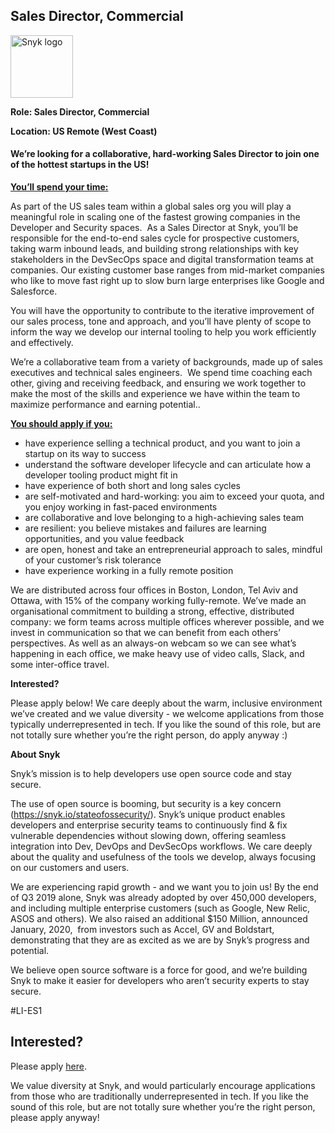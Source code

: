 Sales Director, Commercial 
---

<img src="https://res.cloudinary.com/snyk/image/upload/v1537345894/press-kit/brand/logo-black.png" width="100" alt="Snyk logo" />

<p><strong>Role: Sales Director, Commercial</strong></p>
<p><strong>Location: US Remote (West Coast)</strong></p>
<h4><strong>We’re looking for a collaborative, hard-working Sales Director to join one of the hottest startups in the US!</strong></h4>
<p><span style="text-decoration: underline;"><strong>You’ll spend your time:</strong></span></p>
<p><span style="font-weight: 400;">As part of the US sales team within a global sales org you will play a meaningful role in scaling one of the fastest growing companies in the Developer and Security spaces.&nbsp; As a Sales Director at Snyk, you’ll be responsible for the end-to-end sales cycle for prospective customers, taking warm inbound leads, and building strong relationships with key stakeholders in the DevSecOps space and digital transformation teams at companies. Our existing customer base ranges from mid-market companies who like to move fast right up to slow burn large enterprises like Google and Salesforce.</span></p>
<p><span style="font-weight: 400;">You will have the opportunity to contribute to the iterative improvement of our sales process, tone and approach, and you’ll have plenty of scope to inform the way we develop our internal tooling to help you work efficiently and effectively.</span></p>
<p><span style="font-weight: 400;">We’re a collaborative team from a variety of backgrounds, made up of sales executives and technical sales engineers.&nbsp; We spend time coaching each other, giving and receiving feedback, and ensuring we work together to make the most of the skills and experience we have within the team to maximize performance and earning potential..&nbsp;&nbsp;&nbsp;&nbsp;</span></p>
<p><span style="text-decoration: underline;"><strong>You should apply if you:</strong></span></p>
<ul>
<li style="font-weight: 400;"><span style="font-weight: 400;">have experience selling a technical product, and you want to join a startup on its way to success</span></li>
<li style="font-weight: 400;"><span style="font-weight: 400;">understand the software developer lifecycle and can articulate how a developer tooling product might fit in</span></li>
<li style="font-weight: 400;"><span style="font-weight: 400;">have experience of both short and long sales cycles</span></li>
<li style="font-weight: 400;"><span style="font-weight: 400;">are self-motivated and hard-working: you aim to exceed your quota, and you enjoy working in fast-paced environments</span></li>
<li style="font-weight: 400;"><span style="font-weight: 400;">are collaborative and love belonging to a high-achieving sales team</span></li>
<li style="font-weight: 400;"><span style="font-weight: 400;">are resilient: you believe mistakes and failures are learning opportunities, and you value feedback</span></li>
<li style="font-weight: 400;"><span style="font-weight: 400;">are open, honest and take an entrepreneurial approach to sales, mindful of your customer’s risk tolerance</span></li>
<li style="font-weight: 400;"><span style="font-weight: 400;">have experience working in a fully remote position</span></li>
</ul>
<p><span style="font-weight: 400;">We are distributed across four offices in Boston, London, Tel Aviv and Ottawa, with 15% of the company working fully-remote. We’ve made an organisational commitment to building a strong, effective, distributed company: we form teams across multiple offices wherever possible, and we invest in communication so that we can benefit from each others’ perspectives. As well as an always-on webcam so we can see what’s happening in each office, we make heavy use of video calls, Slack, and some inter-office travel.</span></p>
<p><strong>Interested?</strong></p>
<p><span style="font-weight: 400;">Please apply below! We care deeply about the warm, inclusive environment we’ve created and we value diversity - we welcome applications from those typically underrepresented in tech. If you like the sound of this role, but are not totally sure whether you’re the right person, do apply anyway :)</span></p>
<p><strong>About Snyk</strong></p>
<p><span style="font-weight: 400;">Snyk’s mission is to help developers use open source code and stay secure.&nbsp;</span></p>
<p><span style="font-weight: 400;">The use of open source is booming, but security is a key concern (</span><a href="https://snyk.io/stateofossecurity/"><span style="font-weight: 400;">https://snyk.io/stateofossecurity/</span></a><span style="font-weight: 400;">). Snyk’s unique product enables developers and enterprise security teams to continuously find &amp; fix vulnerable dependencies without slowing down, offering seamless integration into Dev, DevOps and DevSecOps workflows. We care deeply about the quality and usefulness of the tools we develop, always focusing on our customers and users.&nbsp;</span></p>
<p><span style="font-weight: 400;">We are experiencing rapid growth - and we want you to join us! By the end of Q3 2019 alone, Snyk was already adopted by over 450,000 developers, and including multiple enterprise customers (such as Google, New Relic, ASOS and others). We also raised an additional $150 Million, </span><span style="font-weight: 400;">announced January, 2020</span><span style="font-weight: 400;">,&nbsp; from investors such as Accel, GV and Boldstart, demonstrating that they are as excited as we are by Snyk’s progress and potential.</span></p>
<p><span style="font-weight: 400;">We believe open source software is a force for good, and we’re building Snyk to make it easier for developers who aren’t security experts to stay secure.</span></p>
<p><span style="font-weight: 400;">#LI-ES1</span></p>

Interested?
---

Please apply [here](https://boards.greenhouse.io/snyk/jobs/4663075002#app).

We value diversity at Snyk, and would particularly encourage applications from those who are traditionally underrepresented in tech.
If you like the sound of this role, but are not totally sure whether you’re the right person, please apply anyway!
